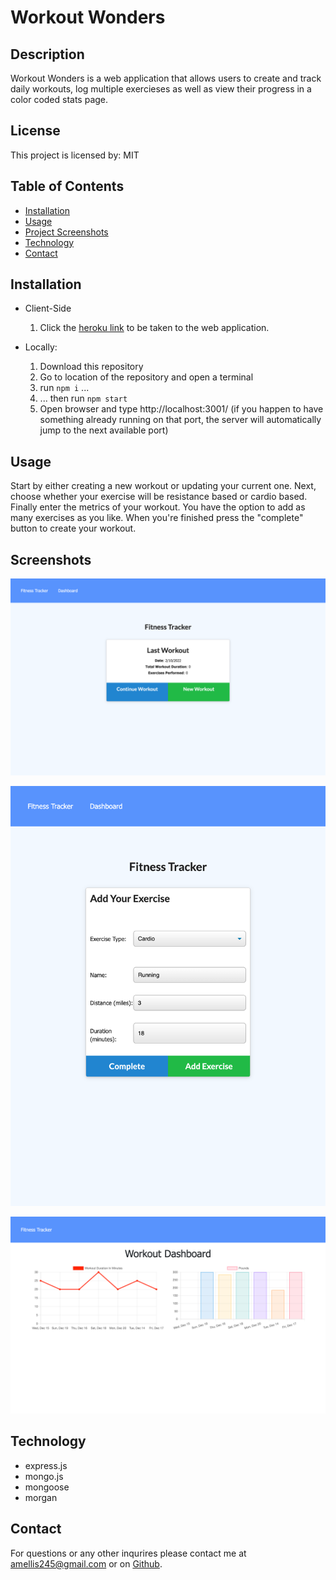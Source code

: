 # **Workout Wonders**

## Description

Workout Wonders is a web application that allows users to create and track daily workouts, log multiple exercieses as well as view their progress in a color coded stats page.

## License

This project is licensed by: MIT

## Table of Contents

- [Installation](#installation)
- [Usage](#usage)
- [Project Screenshots](#screenshots)
- [Technology](#technology)
- [Contact](#contact)

## Installation

- Client-Side

  1. Click the [heroku link](https://workout-wonders.herokuapp.com/) to be taken to the web application.

- Locally:
  1. Download this repository
  2. Go to location of the repository and open a terminal
  3. run `npm i` ...
  4. ... then run `npm start`
  5. Open browser and type http://localhost:3001/ (if you happen to have something already running on that port, the server will automatically jump to the next available port)

## Usage

Start by either creating a new workout or updating your current one. Next, choose whether your exercise will be resistance based or cardio based. Finally enter the metrics of your workout. You have the option to add as many exercises as you like. When you're finished press the "complete" button to create your workout.

## Screenshots

![alt text](./screenshots/workout-wonders.herokuapp.com__id%3D6205765aac12c00016f5f9ff.png)

![alt text](./screenshots/workout-wonders.herokuapp.com_exercise_id%3D6205765aac12c00016f5f9ffiPadMini.png)

![alt text](./screenshots/workout-wonders.herokuapp.com_stats.png)

## Technology

- express.js
- mongo.js
- mongoose
- morgan

## Contact

For questions or any other inqurires please contact me at amellis245@gmail.com
or on [Github](https://www.github.com/aellis07).
